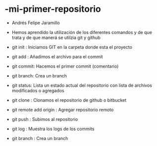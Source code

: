 # -mi-primer-repositorio

- Andrés Felipe Jaramillo


- Hemos aprendido la utilización de los diferentes comandos y de que trata y de que manerá se utilzia git y github

  
- git init : Iniciamos GIT en la carpeta donde esta el proyecto
- git add : Añadimos el  archivo para el commit
- git commit: Hacemos el primer commit (comentario)
- git branch: Crea un branch
- git status: Lista un estado actual del repositorio con lista de archivos modificados o agregados
- git clone <url> : Clonamos el repositorio de github o bitbucket
- git remote add origin <url>: Agregar repositorio remoto
- git push <origien> <branch>: Subimos al repositorio
- git log : Muestra los logs de los commits
- git branch <nameBranch>: Crea un branch
